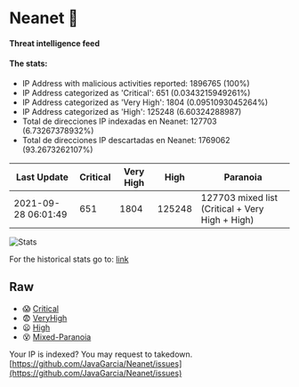 # Neanet :hocho:
#### Threat intelligence feed
#### The stats:

- IP Address with malicious activities reported: 1896765 (100%)
- IP Address categorized as 'Critical':  651 (0.0343215949261%)
- IP Address categorized as 'Very High':  1804 (0.0951093045264%)
- IP Address categorized as 'High':  125248 (6.60324288987)
- Total de direcciones IP indexadas en Neanet:  127703 (6.73267378932%)
- Total de direcciones IP descartadas en Neanet:  1769062 (93.2673262107%)

| Last Update | Critical | Very High | High | Paranoia |
| --- | --- | --- | --- | --- |
| 2021-09-28 06:01:49 | 651 | 1804 | 125248 | 127703 mixed list (Critical + Very High + High)|

![Stats](https://docs.google.com/spreadsheets/d/e/2PACX-1vSnaNMIXVabIpDJjufMlzH7poXnshF3mgd8Is1g9ytUEzVsP5my4Trn8f-xkoLLQ38xpL3HtmUexLo6/pubchart?oid=501124687&format=image)

For the historical stats go to: [link](/stats.csv)
## Raw
- :scream: [Critical](https://raw.githubusercontent.com/JavaGarcia/Neanet/master/blacklists/neanet_critical.txt)
- :fearful: [VeryHigh](https://raw.githubusercontent.com/JavaGarcia/Neanet/master/blacklists/neanet_veryHigh.txtt)
- :frowning: [High](https://raw.githubusercontent.com/JavaGarcia/Neanet/master/blacklists/neanet_high.txt)
- :dizzy_face: [Mixed-Paranoia](https://raw.githubusercontent.com/JavaGarcia/Neanet/master/blacklists/neanet_all.txt)


Your IP is indexed? You may request to takedown. [https://github.com/JavaGarcia/Neanet/issues](https://github.com/JavaGarcia/Neanet/issues)






















































































































































































































































































































































































































































































































































































































































































































































































































































































































































































































































































































































































































































































































































































































































































































































































































































































































































































































































































































































































































































































































































































































































































































































































































































































































































































































































































































































































































































































































































































































































































































































































































































































































































































































































































































































































































































































































































































































































































































































































































































































































































































































































































































































































































































































































































































































































































































































































































































































































































































































































































































































































































































































































































































































































































































































































































































































































































































































































































































































































































































































































































































































































































































































































































































































































































































































































































































































































































































































































































































































































































































































































































































































































































































































































































































































































































































































































































































































































































































































































































































































































































































































































































































































































































































































































































































































































































































































































































































































































































































































































































































































































































































































